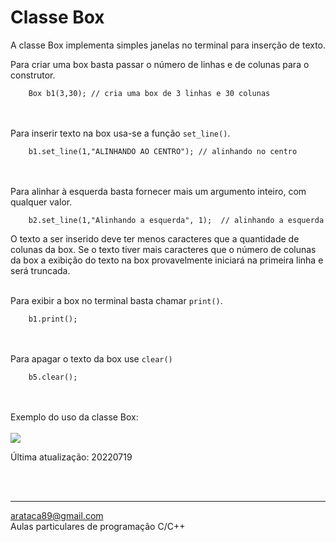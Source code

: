 # Classe Box
A classe Box implementa simples janelas no terminal para inserção de texto.

Para criar uma box basta passar o número de linhas e de colunas para o construtor.
```
    Box b1(3,30); // cria uma box de 3 linhas e 30 colunas
```
<br><br>
Para inserir texto na box usa-se a função ```set_line()```.
```
    b1.set_line(1,"ALINHANDO AO CENTRO"); // alinhando no centro
```
<br><br>
Para alinhar à esquerda basta fornecer mais um argumento inteiro, com qualquer valor.
```
    b2.set_line(1,"Alinhando a esquerda", 1);  // alinhando a esquerda
```
O texto a ser inserido deve ter menos caracteres que a quantidade de colunas da box.
Se o texto tiver mais caracteres que o número de colunas da box a exibição do texto
na box provavelmente iniciará na primeira linha e será truncada.
<br><br>

Para exibir a box no terminal basta chamar ```print()```.
```
    b1.print();
```
<br><br>
Para apagar o texto da box use ```clear()```
```
    b5.clear();
```
<br><br>
Exemplo do uso da classe Box:<br><br>
![](https://github.com/arataca89/teste_readme/blob/main/box.png)
<p>Última atualização: 20220719</p>
<br><br>

---
arataca89@gmail.com
<br>
Aulas particulares de programação C/C++


